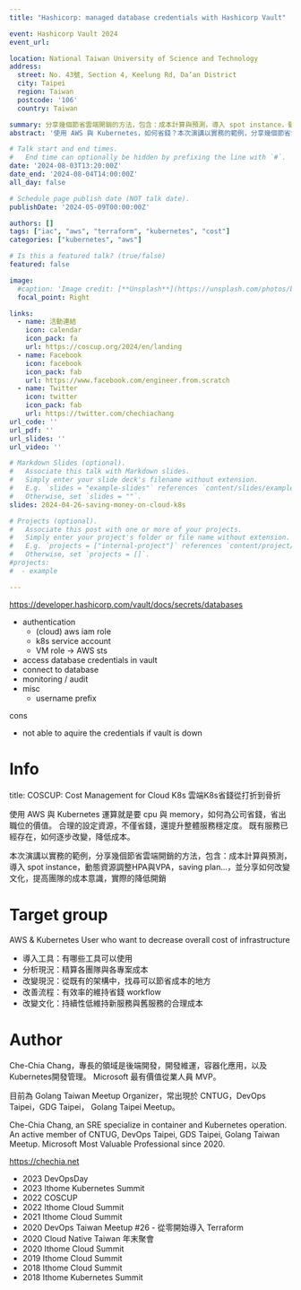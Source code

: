 ```yaml
---
title: "Hashicorp: managed database credentials with Hashicorp Vault"

event: Hashicorp Vault 2024
event_url: 

location: National Taiwan University of Science and Technology
address:
  street: No. 43號, Section 4, Keelung Rd, Da’an District
  city: Taipei
  region: Taiwan
  postcode: '106'
  country: Taiwan

summary: 分享幾個節省雲端開銷的方法，包含：成本計算與預測，導入 spot instance，動態資源調整HPA與VPA，saving plan...，並分享如何改變文化，提高團隊的成本意識，實際的降低開銷
abstract: '使用 AWS 與 Kubernetes，如何省錢？本次演講以實務的範例，分享幾個節省雲端開銷的方法，包含：導入 spot instance，成本計算與預測工具，動態資源調整HPA與VPA，saving plan...，並分享如何改變文化，提高團隊的成本意識，實際的降低開銷'

# Talk start and end times.
#   End time can optionally be hidden by prefixing the line with `#`.
date: '2024-08-03T13:20:00Z'
date_end: '2024-08-04T14:00:00Z'
all_day: false

# Schedule page publish date (NOT talk date).
publishDate: '2024-05-09T00:00:00Z'

authors: []
tags: ["iac", "aws", "terraform", "kubernetes", "cost"]
categories: ["kubernetes", "aws"]

# Is this a featured talk? (true/false)
featured: false

image:
  #caption: 'Image credit: [**Unsplash**](https://unsplash.com/photos/bzdhc5b3Bxs)'
  focal_point: Right

links:
  - name: 活動連結
    icon: calendar
    icon_pack: fa
    url: https://coscup.org/2024/en/landing
  - name: Facebook
    icon: facebook
    icon_pack: fab
    url: https://www.facebook.com/engineer.from.scratch
  - name: Twitter
    icon: twitter
    icon_pack: fab
    url: https://twitter.com/chechiachang
url_code: ''
url_pdf: ''
url_slides: ''
url_video: ''

# Markdown Slides (optional).
#   Associate this talk with Markdown slides.
#   Simply enter your slide deck's filename without extension.
#   E.g. `slides = "example-slides"` references `content/slides/example-slides.md`.
#   Otherwise, set `slides = ""`.
slides: 2024-04-26-saving-money-on-cloud-k8s

# Projects (optional).
#   Associate this post with one or more of your projects.
#   Simply enter your project's folder or file name without extension.
#   E.g. `projects = ["internal-project"]` references `content/project/deep-learning/index.md`.
#   Otherwise, set `projects = []`.
#projects:
#  - example

---
```


https://developer.hashicorp.com/vault/docs/secrets/databases

- authentication
  - (cloud) aws iam role
  - k8s service account
  - VM role -> AWS sts
- access database credentials in vault
- connect to database
- monitoring / audit
- misc
  - username prefix

cons
- not able to aquire the credentials if vault is down

# Info

title: COSCUP: Cost Management for Cloud K8s 雲端K8s省錢從打折到骨折

使用 AWS 與 Kubernetes 運算就是要 cpu 與 memory，如何為公司省錢，省出職位的價值。
合理的設定資源，不僅省錢，還提升整體服務穩定度。
既有服務已經存在，如何逐步改變，降低成本。

本次演講以實務的範例，分享幾個節省雲端開銷的方法，包含：成本計算與預測，導入 spot instance，動態資源調整HPA與VPA，saving plan...，並分享如何改變文化，提高團隊的成本意識，實際的降低開銷

# Target group

AWS & Kubernetes User who want to decrease overall cost of infrastructure

- 導入工具：有哪些工具可以使用
- 分析現況：精算各團隊與各專案成本
- 改變現況：從既有的架構中，找尋可以節省成本的地方
- 改善流程：有效率的維持省錢 workflow
- 改變文化：持續性低維持新服務與舊服務的合理成本

# Author

Che-Chia Chang，專長的領域是後端開發，開發維運，容器化應用，以及Kubernetes開發管理。
Microsoft 最有價值從業人員 MVP。

目前為 Golang Taiwan Meetup Organizer，常出現於 CNTUG，DevOps Taipei，GDG Taipei， Golang Taipei Meetup。

Che-Chia Chang, an SRE specialize in container and Kubernetes operation. An active member of CNTUG, DevOps Taipei, GDS Taipei, Golang Taiwan Meetup.
Microsoft Most Valuable Professional since 2020.

https://chechia.net

- 2023 DevOpsDay
- 2023 Ithome Kubernetes Summit
- 2022 COSCUP
- 2022 Ithome Cloud Summit
- 2021 Ithome Cloud Summit
- 2020 DevOps Taiwan Meetup #26 - 從零開始導入 Terraform
- 2020 Cloud Native Taiwan 年末聚會
- 2020 Ithome Cloud Summit
- 2019 Ithome Cloud Summit
- 2018 Ithome Cloud Summit
- 2018 Ithome Kubernetes Summit
